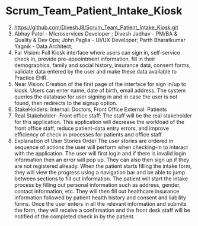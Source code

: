 # Scrum_Team_Patient_Intake_Kiosk

2. https://github.com/DiveshJ8/Scrum_Team_Patient_Intake_Kiosk.git
3. Abhay Patel - Microservices Developer ;
   Divesh Jadhav - PM/BA & Quality & Dev Ops;
   John Paglia - UI/UX Developer;
   Parth Bharatkumar Yagnik - Data Architect;
4. Far Vision: Full Kiosk interface where users can sign in, self-service check in, provide pre-appointment information, fill in their demographics, family and social history, insurance data, consent forms, validate data entered by the user and make these data available to Practice EHR.
5. Near Vision: Creation of the first page of the interface for sign in/up to kiosk. Users can enter name, date of birth, email address. The system queries the database for user signing in and in case the user is not found, then redirects to the signup option. 
6. StakeHolders: 
			Internal: Doctors, Front Office
			External: Patients
7. Real Stakeholder- Front office staff: The staff will be the real stakeholder for this application. This application will decrease the workload of the front office staff, reduce patient-data entry errors, and improve efficiency of check in processes for patients and office staff.
11. Explanation of User Stories Order
The user stories are ordered in sequence of actions the user will perform when checking-in to interact with the application. The user will first login and if there is invalid login information then an error will pop up. They can also then sign up if they are not registered already. When the patient starts filling the intake form, they will view the progress using a navigation bar and be able to jump between sections to fill out information. The patient will start the intake process by filling out personal information such as address, gender, contact information, etc. They will then fill out healthcare insurance information followed by patient health history and consent and liability forms. Once the user enters in all the relevant information and submits the form, they will receive a confirmation and the front desk staff will be notified of the completed check in by the patient.  
